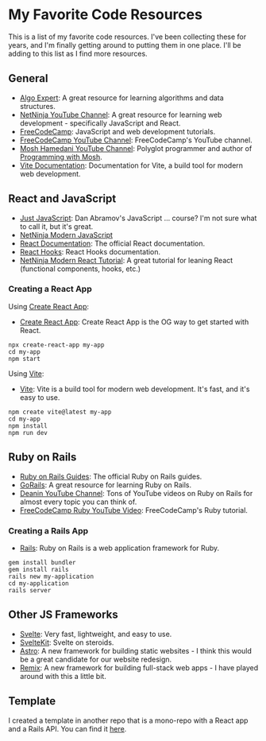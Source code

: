 # My Favorite Code Resources

This is a list of my favorite code resources. I've been collecting these for years, and I'm finally getting around to putting them in one place. I'll be adding to this list as I find more resources.

## General

- [Algo Expert](https://www.algoexpert.io/): A great resource for learning algorithms and data structures.
- [NetNinja YouTube Channel](https://www.youtube.com/channel/UCW5YeuERMmlnqo4oq8vwUpg): A great resource for learning web development - specifically JavaScript and React.
- [FreeCodeCamp](https://www.freecodecamp.org/): JavaScript and web development tutorials.
- [FreeCodeCamp YouTube Channel](https://www.youtube.com/channel/UC8butISFwT-Wl7EV0hUK0BQ): FreeCodeCamp's YouTube channel.
- [Mosh Hamedani YouTube Channel](https://www.youtube.com/channel/UCWv7vMbMWH4-V0ZXdmDpPBA): Polyglot programmer and author of [Programming with Mosh](https://codewithmosh.com/).
- [Vite Documentation](https://vitejs.dev/): Documentation for Vite, a build tool for modern web development.

## React and JavaScript

- [Just JavaScript](https://justjavascript.com/): Dan Abramov's JavaScript ... course? I'm not sure what to call it, but it's great.
- [NetNinja Modern JavaScript](https://youtu.be/iWOYAxlnaww)
- [React Documentation](https://reactjs.org/docs/getting-started.html): The official React documentation.
- [React Hooks](https://reactjs.org/docs/hooks-intro.html): React Hooks documentation.
- [NetNinja Modern React Tutorial](https://youtube.com/playlist?list=PL4cUxeGkcC9gZD-Tvwfod2gaISzfRiP9d): A great tutorial for leaning React (functional components, hooks, etc.)

### Creating a React App

Using [Create React App](https://create-react-app.dev/):

- [Create React App](https://create-react-app.dev/): Create React App is the OG way to get started with React.

```
npx create-react-app my-app
cd my-app
npm start
```

Using [Vite](https://vitejs.dev/):

- [Vite](https://vitejs.dev/): Vite is a build tool for modern web development. It's fast, and it's easy to use.

```
npm create vite@latest my-app
cd my-app
npm install
npm run dev
```

## Ruby on Rails

- [Ruby on Rails Guides](https://guides.rubyonrails.org/): The official Ruby on Rails guides.
- [GoRails](https://gorails.com/): A great resource for learning Ruby on Rails.
- [Deanin YouTube Channel](https://www.youtube.com/c/Deanin): Tons of YouTube videos on Ruby on Rails for almost every topic you can think of.
- [FreeCodeCamp Ruby YouTube Video](https://youtu.be/t_ispmWmdjY): FreeCodeCamp's Ruby tutorial.

### Creating a Rails App

- [Rails](https://rubyonrails.org/): Ruby on Rails is a web application framework for Ruby.

```
gem install bundler
gem install rails
rails new my-application
cd my-application
rails server
```

## Other JS Frameworks

- [Svelte](https://svelte.dev/): Very fast, lightweight, and easy to use.
- [SvelteKit](https://kit.svelte.dev/): Svelte on steroids.
- [Astro](https://astro.build/): A new framework for building static websites - I think this would be a great candidate for our website redesign.
- [Remix](https://remix.run/): A new framework for building full-stack web apps - I have played around with this a little bit.

## Template

I created a template in another repo that is a mono-repo with a React app and a Rails API. You can find it [here](https://github.com/jdhawks2132/react-rails-template).
